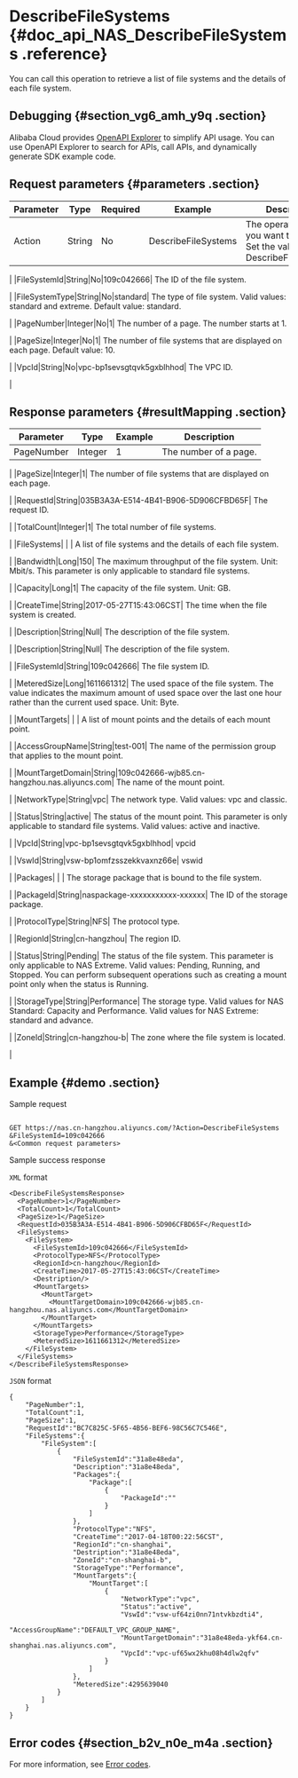 # DescribeFileSystems {#doc_api_NAS_DescribeFileSystems .reference}

You can call this operation to retrieve a list of file systems and the details of each file system.

## Debugging {#section_vg6_amh_y9q .section}

Alibaba Cloud provides [OpenAPI Explorer](https://api.aliyun.com/#product=NAS&api=DescribeMountTargets) to simplify API usage. You can use OpenAPI Explorer to search for APIs, call APIs, and dynamically generate SDK example code.

## Request parameters {#parameters .section}

|Parameter|Type|Required|Example|Description|
|---------|----|--------|-------|-----------|
|Action|String|No|DescribeFileSystems| The operation that you want to perform. Set the value to DescribeFileSystems.

 |
|FileSystemId|String|No|109c042666| The ID of the file system.

 |
|FileSystemType|String|No|standard| The type of file system. Valid values: standard and extreme. Default value: standard.

 |
|PageNumber|Integer|No|1| The number of a page. The number starts at 1.

 |
|PageSize|Integer|No|1| The number of file systems that are displayed on each page. Default value: 10.

 |
|VpcId|String|No|vpc-bp1sevsgtqvk5gxblhhod| The VPC ID.

 |

## Response parameters {#resultMapping .section}

|Parameter|Type|Example|Description|
|---------|----|-------|-----------|
|PageNumber|Integer|1| The number of a page.

 |
|PageSize|Integer|1| The number of file systems that are displayed on each page.

 |
|RequestId|String|035B3A3A-E514-4B41-B906-5D906CFBD65F| The request ID.

 |
|TotalCount|Integer|1| The total number of file systems.

 |
|FileSystems| | | A list of file systems and the details of each file system.

 |
|Bandwidth|Long|150| The maximum throughput of the file system. Unit: Mbit/s. This parameter is only applicable to standard file systems.

 |
|Capacity|Long|1| The capacity of the file system. Unit: GB.

 |
|CreateTime|String|2017-05-27T15:43:06CST| The time when the file system is created.

 |
|Description|String|Null| The description of the file system.

 |
|Description|String|Null| The description of the file system.

 |
|FileSystemId|String|109c042666| The file system ID.

 |
|MeteredSize|Long|1611661312| The used space of the file system. The value indicates the maximum amount of used space over the last one hour rather than the current used space. Unit: Byte.

 |
|MountTargets| | | A list of mount points and the details of each mount point.

 |
|AccessGroupName|String|test-001| The name of the permission group that applies to the mount point.

 |
|MountTargetDomain|String|109c042666-wjb85.cn-hangzhou.nas.aliyuncs.com| The name of the mount point.

 |
|NetworkType|String|vpc| The network type. Valid values: vpc and classic.

 |
|Status|String|active| The status of the mount point. This parameter is only applicable to standard file systems. Valid values: active and inactive.

 |
|VpcId|String|vpc-bp1sevsgtqvk5gxblhhod| vpcid

 |
|VswId|String|vsw-bp1omfzsszekkvaxnz66e| vswid

 |
|Packages| | | The storage package that is bound to the file system.

 |
|PackageId|String|naspackage-xxxxxxxxxxx-xxxxxx| The ID of the storage package.

 |
|ProtocolType|String|NFS| The protocol type.

 |
|RegionId|String|cn-hangzhou| The region ID.

 |
|Status|String|Pending| The status of the file system. This parameter is only applicable to NAS Extreme. Valid values: Pending, Running, and Stopped. You can perform subsequent operations such as creating a mount point only when the status is Running.

 |
|StorageType|String|Performance| The storage type. Valid values for NAS Standard: Capacity and Performance. Valid values for NAS Extreme: standard and advance.

 |
|ZoneId|String|cn-hangzhou-b| The zone where the file system is located.

 |

## Example {#demo .section}

Sample request

``` {#request_demo}

GET https://nas.cn-hangzhou.aliyuncs.com/?Action=DescribeFileSystems
&FileSystemId=109c042666
&<Common request parameters>

```

Sample success response

`XML` format

``` {#xml_return_success_demo}
<DescribeFileSystemsResponse>
  <PageNumber>1</PageNumber>
  <TotalCount>1</TotalCount>
  <PageSize>1</PageSize>
  <RequestId>035B3A3A-E514-4B41-B906-5D906CFBD65F</RequestId>
  <FileSystems>
    <FileSystem>
      <FileSystemId>109c042666</FileSystemId>
      <ProtocolType>NFS</ProtocolType>
      <RegionId>cn-hangzhou</RegionId>
      <CreateTime>2017-05-27T15:43:06CST</CreateTime>
      <Destription/>
      <MountTargets>
        <MountTarget>
          <MountTargetDomain>109c042666-wjb85.cn-hangzhou.nas.aliyuncs.com</MountTargetDomain>
        </MountTarget>
      </MountTargets>
      <StorageType>Performance</StorageType>
      <MeteredSize>1611661312</MeteredSize>
    </FileSystem>
  </FileSystems>
</DescribeFileSystemsResponse>

```

`JSON` format

``` {#codeblock_dbu_d7m_rzs}
{
	"PageNumber":1,
	"TotalCount":1,
	"PageSize":1,
	"RequestId":"BC7C825C-5F65-4B56-BEF6-98C56C7C546E",
	"FileSystems":{
		"FileSystem":[
			{
				"FileSystemId":"31a8e48eda",
				"Description":"31a8e48eda",
				"Packages":{
					"Package":[
						{
							"PackageId":""
						}
					]
				},
				"ProtocolType":"NFS",
				"CreateTime":"2017-04-18T00:22:56CST",
				"RegionId":"cn-shanghai",
				"Destription":"31a8e48eda",
				"ZoneId":"cn-shanghai-b",
				"StorageType":"Performance",
				"MountTargets":{
					"MountTarget":[
						{
							"NetworkType":"vpc",
							"Status":"active",
							"VswId":"vsw-uf64zi0nn71ntvkbzdti4",
							"AccessGroupName":"DEFAULT_VPC_GROUP_NAME",
							"MountTargetDomain":"31a8e48eda-ykf64.cn-shanghai.nas.aliyuncs.com",
							"VpcId":"vpc-uf65wx2khu08h4dlw2qfv"
						}
					]
				},
				"MeteredSize":4295639040
			}
		]
	}
}
```

## Error codes {#section_b2v_n0e_m4a .section}

For more information, see [Error codes](https://error-center.alibabacloud.com/status/product/NAS).

